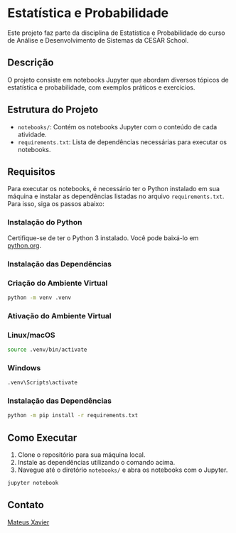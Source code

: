 # Estatística e Probabilidade

Este projeto faz parte da disciplina de Estatística e Probabilidade do curso de Análise e Desenvolvimento de Sistemas da CESAR School.

## Descrição

O projeto consiste em notebooks Jupyter que abordam diversos tópicos de estatística e probabilidade, com exemplos práticos e exercícios.

## Estrutura do Projeto

- `notebooks/`: Contém os notebooks Jupyter com o conteúdo de cada atividade.
- `requirements.txt`: Lista de dependências necessárias para executar os notebooks.

## Requisitos

Para executar os notebooks, é necessário ter o Python instalado em sua máquina e instalar as dependências listadas no arquivo `requirements.txt`. Para isso, siga os passos abaixo:

### Instalação do Python

Certifique-se de ter o Python 3 instalado. Você pode baixá-lo em [python.org](https://www.python.org/).

### Instalação das Dependências

### Criação do Ambiente Virtual

```sh
python -m venv .venv
```

### Ativação do Ambiente Virtual

### Linux/macOS
```sh
source .venv/bin/activate
```

### Windows
```sh
.venv\Scripts\activate
```

### Instalação das Dependências

```sh
python -m pip install -r requirements.txt
```

## Como Executar

1. Clone o repositório para sua máquina local.
2. Instale as dependências utilizando o comando acima.
3. Navegue até o diretório `notebooks/` e abra os notebooks com o Jupyter.

```sh
jupyter notebook
```

## Contato

[Mateus Xavier](mailto:mxs2@cesar.school)
